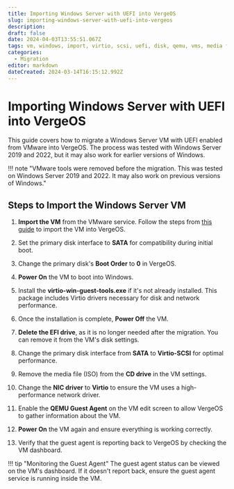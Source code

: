 ```yaml
---
title: Importing Windows Server with UEFI into VergeOS  
slug: importing-windows-server-with-uefi-into-vergeos  
description:  
draft: false  
date: 2024-04-03T13:55:51.067Z  
tags: vm, windows, import, virtio, scsi, uefi, disk, qemu, vms, media file, guest agent  
categories:  
  - Migration  
editor: markdown  
dateCreated: 2024-03-14T16:15:12.992Z  
---
```


# Importing Windows Server with UEFI into VergeOS

This guide covers how to migrate a Windows Server VM with UEFI enabled from VMware into VergeOS. The process was tested with Windows Server 2019 and 2022, but it may also work for earlier versions of Windows.

!!! note "VMware tools were removed before the migration. This was tested on Windows Server 2019 and 2022. It may also work on previous versions of Windows."

## Steps to Import the Windows Server VM

1. **Import the VM** from the VMware service. Follow the steps from [this guide](/docs/product-guide/importvmware) to import the VM into VergeOS.
   
2. Set the primary disk interface to **SATA** for compatibility during initial boot.
   
3. Change the primary disk's **Boot Order** to **0** in VergeOS.

4. **Power On** the VM to boot into Windows.

5. Install the **virtio-win-guest-tools.exe** if it's not already installed. This package includes Virtio drivers necessary for disk and network performance.
   
6. Once the installation is complete, **Power Off** the VM.

7. **Delete the EFI drive**, as it is no longer needed after the migration. You can remove it from the VM's disk settings.

8. Change the primary disk interface from **SATA** to **Virtio-SCSI** for optimal performance.

9. Remove the media file (ISO) from the **CD drive** in the VM settings.

10. Change the **NIC driver** to **Virtio** to ensure the VM uses a high-performance network driver.

11. Enable the **QEMU Guest Agent** on the VM edit screen to allow VergeOS to gather information about the VM.

12. **Power On** the VM again and ensure everything is working correctly.

13. Verify that the guest agent is reporting back to VergeOS by checking the VM dashboard.

!!! tip "Monitoring the Guest Agent"
    The guest agent status can be viewed on the VM's dashboard. If it doesn't report back, ensure the guest agent service is running inside the VM.
